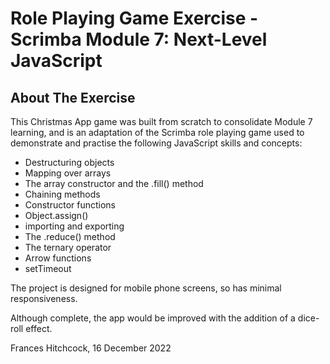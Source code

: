 # Role Playing Game Exercise - Scrimba Module 7: Next-Level JavaScript 

## About The Exercise

This Christmas App game was built from scratch to consolidate Module 7 learning, and is an adaptation of the Scrimba role playing game used to demonstrate and practise the following JavaScript skills and concepts:  

- Destructuring objects
- Mapping over arrays
- The array constructor and the .fill() method
- Chaining methods
- Constructor functions
- Object.assign()
- importing and exporting 
- The .reduce() method
- The ternary operator
- Arrow functions
- setTimeout

The project is designed for mobile phone screens, so has minimal responsiveness.

Although complete, the app would be improved with the addition of a dice-roll effect.

Frances Hitchcock, 16 December 2022

